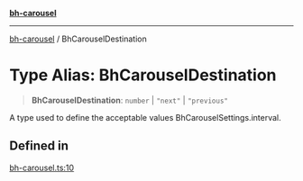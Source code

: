 [**bh-carousel**](../README.md)

---

[bh-carousel](../README.md) / BhCarouselDestination

# Type Alias: BhCarouselDestination

> **BhCarouselDestination**: `number` \| `"next"` \| `"previous"`

A type used to define the acceptable values BhCarouselSettings.interval.

## Defined in

[bh-carousel.ts:10](https://github.com/ctorgalson/bh-carousel/blob/f71a02c1885bedb4d629275e2ff359b11ae07882/src/bh-carousel.ts#L10)
